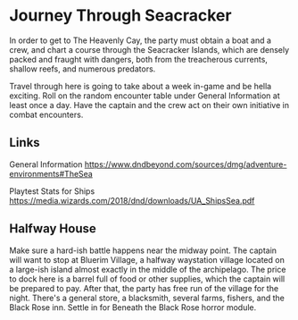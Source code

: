 # Journey Through Seacracker
In order to get to The Heavenly Cay, the party must obtain a boat and a crew, and chart a course through the Seacracker Islands, which are densely packed and fraught with dangers, both from the treacherous currents, shallow reefs, and numerous predators.

Travel through here is going to take about a week in-game and be hella exciting. Roll on the random encounter table under General Information at least once a day. Have the captain and the crew act on their own initiative in combat encounters.

## Links
General Information
https://www.dndbeyond.com/sources/dmg/adventure-environments#TheSea

Playtest Stats for Ships
https://media.wizards.com/2018/dnd/downloads/UA_ShipsSea.pdf

## Halfway House
Make sure a hard-ish battle happens near the midway point. The captain will want to stop at Bluerim Village, a halfway waystation village located on a large-ish island almost exactly in the middle of the archipelago. The price to dock here is a barrel full of food or other supplies, which the captain will be prepared to pay. After that, the party has free run of the village for the night. There's a general store, a blacksmith, several farms, fishers, and the Black Rose inn. Settle in for Beneath the Black Rose horror module.
